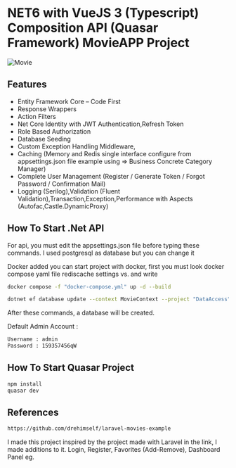 # NET6 with VueJS 3 (Typescript) Composition API (Quasar Framework) MovieAPP Project

<img alt="Movie" src="assets/Movie.gif"> </img>

## Features
- Entity Framework Core – Code First
- Response Wrappers
- Action Filters
- Net Core Identity with JWT Authentication,Refresh Token
- Role Based Authorization
- Database Seeding
- Custom Exception Handling Middleware,
- Caching (Memory and Redis single interface configure from appsettings.json file example using => Business Concrete Category Manager)
- Complete User Management  (Register / Generate Token / Forgot Password / Confirmation Mail)
- Logging (Serilog),Validation (Fluent Validation),Transaction,Exception,Performance with Aspects (Autofac,Castle.DynamicProxy)

## How To Start .Net API

For api, you must edit the appsettings.json file before typing these commands.
I used postgresql as database but you can change it

Docker added you can start project with docker, first you must look docker compose yaml file rediscache settings vs. and write 

```sh
docker compose -f "docker-compose.yml" up -d --build
```


```sh
dotnet ef database update --context MovieContext --project "DataAccess" --startup-project "WebAPI"
```

After these commands, a database will be created. 


Default Admin Account : 

```sh
Username : admin
Password : 159357456qW
```


## How To Start Quasar Project


```sh
npm install
quasar dev
```

## References

```sh
https://github.com/drehimself/laravel-movies-example
```

I made this project inspired by the project made with Laravel in the link, I made additions to it.
Login, Register, Favorites (Add-Remove), Dashboard Panel eg.


